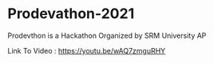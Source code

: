 # Prodevathon-2021
Prodevthon is a Hackathon Organized by SRM University AP

Link To Video : https://youtu.be/wAQ7zmguRHY

